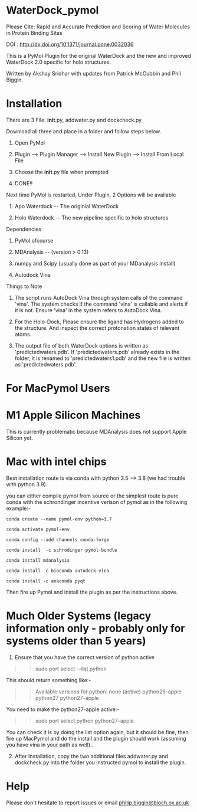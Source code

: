 # WaterDock_pymol

Please Cite:
Rapid and Accurate Prediction and Scoring of Water Molecules in Protein Binding Sites

DOI : http://dx.doi.org/10.1371/journal.pone.0032036

This is a PyMol Plugin for the original WaterDock and the new and improved WaterDock 2.0 specific for holo structures.



Written by Akshay Sridhar with updates from Patrick McCubbin and Phil Biggin.



Installation
============

There are 3 File. __init__.py, addwater.py and dockcheck.py

Download all three and place in a folder and follow steps below. 

1) Open PyMol

2) Plugin --> Plugin Manager --> Install New Plugin --> Install From Local File

3) Choose the __init__.py file when prompted

4) DONE!!



Next time PyMol is restarted, Under Plugin, 2 Options will be available

1) Apo Waterdock -- The originial WaterDock

2) Holo Waterdock -- The new pipeline specific to holo structures



Dependencies

1) PyMol ofcourse 

2) MDAnalysis -- (version > 0.13)

3) numpy and Scipy (usually done as part of your MDanalysis install)

4) Autodock Vina 



Things to Note

1) The script runs AutoDock Vina through system calls of the command 'vina'. The system checks if the command 'vina' is callable and alerts if it is not. Ensure 'vina' in the system refers to AutoDock Vina. 

2) For the Holo-Dock, Please ensure the ligand has Hydrogens added to the structure. And inspect the correct protonation states of relevant atoms. 

3) The output file of both WaterDock options is written as 'predictedwaters.pdb'. If 'predictedwaters.pdb' already exists in the folder, it is renamed to 'predictedwaters1.pdb' and the new file is written as 'predictedwaters.pdb'.


For MacPymol Users
==================


M1 Apple Silicon Machines
=========================

This is currently problematic because MDAnalysis does not support Apple Silicon yet.


Mac with intel chips
====================

Best installation route is via conda with python 3.5 --> 3.8 (we had trouble with python 3.9).

you can either compile pymol from source or the simplest route is pure conda with the schrondinger incentive verison of pymol as in the following example:-

```
conda create --name pymol-env python=3.7

conda activate pymol-env

conda config --add channels conda-forge

conda install  -c schrodinger pymol-bundle

conda install mdanalysis

conda install -c bioconda autodock-vina

conda install -c anaconda pyqt
```

Then fire up Pymol and install the plugin as per the instructions above.

Much Older Systems (legacy information only - probably only for systems older than 5 years)
============================================

1) Ensure that you have the correct version of python active

>> sudo port select --list python

This should return something like:-

>> Available versions for python:
>> none (active)
>> python26-apple
>> python27
>> python27-apple 

You need to make the python27-apple active:-

>> sudo port select python python27-apple

You can check it is by doing the list option again, but it should be fine, then fire up MacPymol and do the install and the plugin should work (assuming you have vina in your path as well)..
 

2) After Installation, copy the two additional files addwater.py and dockcheck.py into the folder you instructed pymol to install the plugin. 


 Help
 ====
 
 Please don't hesitate to report issues or email philip.biggin@bioch.ox.ac.uk
 
